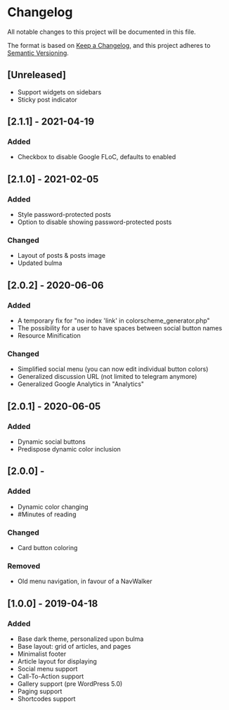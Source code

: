 # Changelog
All notable changes to this project will be documented in this file.

The format is based on [Keep a Changelog](https://keepachangelog.com/en/1.0.0/),
and this project adheres to [Semantic Versioning](https://semver.org/spec/v2.0.0.html).

## [Unreleased]
- Support widgets on sidebars
- Sticky post indicator

## [2.1.1] - 2021-04-19
### Added
- Checkbox to disable Google FLoC, defaults to enabled

## [2.1.0] - 2021-02-05
### Added
- Style password-protected posts
- Option to disable showing password-protected posts

### Changed
- Layout of posts & posts image
- Updated bulma

## [2.0.2] - 2020-06-06
### Added
- A temporary fix for "no index 'link' in colorscheme_generator.php"
- The possibility for a user to have spaces between social button names
- Resource Minification

### Changed
- Simplified social menu (you can now edit individual button colors)
- Generalized discussion URL (not limited to telegram anymore)
- Generalized Google Analytics in "Analytics"

## [2.0.1] - 2020-06-05
### Added
- Dynamic social buttons
- Predispose dynamic color inclusion

## [2.0.0] - 
### Added
- Dynamic color changing
- #Minutes of reading

### Changed
- Card button coloring

### Removed
- Old menu navigation, in favour of a NavWalker

## [1.0.0] - 2019-04-18
### Added
- Base dark theme, personalized upon bulma
- Base layout: grid of articles, and pages
- Minimalist footer
- Article layout for displaying
- Social menu support
- Call-To-Action support
- Gallery support (pre WordPress 5.0)
- Paging support
- Shortcodes support
